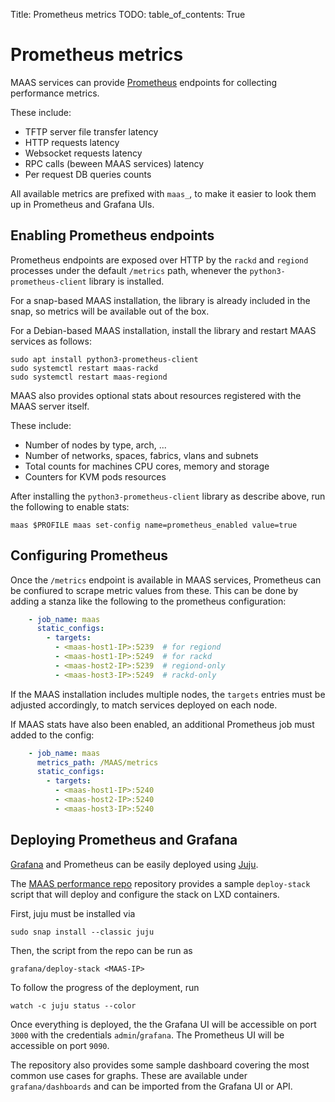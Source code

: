 Title: Prometheus metrics
TODO:
table_of_contents: True

# Prometheus metrics

MAAS services can provide [Prometheus][prometheus] endpoints for collecting
performance metrics.

These include:

- TFTP server file transfer latency
- HTTP requests latency
- Websocket requests latency
- RPC calls (beween MAAS services) latency
- Per request DB queries counts

All available metrics are prefixed with `maas_`, to make it easier to look them
up in Prometheus and Grafana UIs.

## Enabling Prometheus endpoints

Prometheus endpoints are exposed over HTTP by the `rackd` and `regiond`
processes under the default `/metrics` path, whenever the
`python3-prometheus-client` library is installed.

For a snap-based MAAS installation, the library is already included in the
snap, so metrics will be available out of the box.

For a Debian-based MAAS installation, install the library and restart MAAS
services as follows:

```
sudo apt install python3-prometheus-client
sudo systemctl restart maas-rackd
sudo systemctl restart maas-regiond
```

MAAS also provides optional stats about resources registered with the MAAS server itself.

These include:

- Number of nodes by type, arch, ...
- Number of networks, spaces, fabrics, vlans and subnets
- Total counts for machines CPU cores, memory and storage
- Counters for KVM pods resources

After installing the `python3-prometheus-client` library as describe above, run
the following to enable stats:

```
maas $PROFILE maas set-config name=prometheus_enabled value=true
```

## Configuring Prometheus


Once the `/metrics` endpoint is available in MAAS services, Prometheus can be
confiured to scrape metric values from these.  This can be done by adding a
stanza like the following to the prometheus configuration:


```yaml
    - job_name: maas
      static_configs:
        - targets:
          - <maas-host1-IP>:5239  # for regiond
          - <maas-host1-IP>:5249  # for rackd
          - <maas-host2-IP>:5239  # regiond-only
          - <maas-host3-IP>:5249  # rackd-only
```

If the MAAS installation includes multiple nodes, the `targets` entries must be
adjusted accordingly, to match services deployed on each node.

If MAAS stats have also been enabled, an additional Prometheus job must added to the config:

```yaml
    - job_name: maas
      metrics_path: /MAAS/metrics
      static_configs:
        - targets:
          - <maas-host1-IP>:5240
          - <maas-host2-IP>:5240
          - <maas-host3-IP>:5240
```


## Deploying Prometheus and Grafana


[Grafana][grafana] and Prometheus can be easily deployed using [Juju][juju].

The [MAAS performance repo][maasperformance] repository provides a sample
`deploy-stack` script that will deploy and configure the stack on LXD
containers.

First, juju must be installed via

```
sudo snap install --classic juju
```

Then, the script from the repo can be run as

```
grafana/deploy-stack <MAAS-IP>
```

To follow the progress of the deployment, run

```
watch -c juju status --color
```

Once everything is deployed, the the Grafana UI will be accessible on port
`3000` with the credentials `admin`/`grafana`.  The Prometheus UI will be
accessible on port `9090`.

The repository also provides some sample dashboard covering the most common use
cases for graphs. These are available under `grafana/dashboards` and can be
imported from the Grafana UI or API.


<!-- LINKS -->

[grafana]: https://grafana.com/
[juju]: https://jujucharms.com/
[prometheus]: https://prometheus.io/
[maasperformance]: https://git.launchpad.net/~maas-committers/maas/+git/maas-performance
